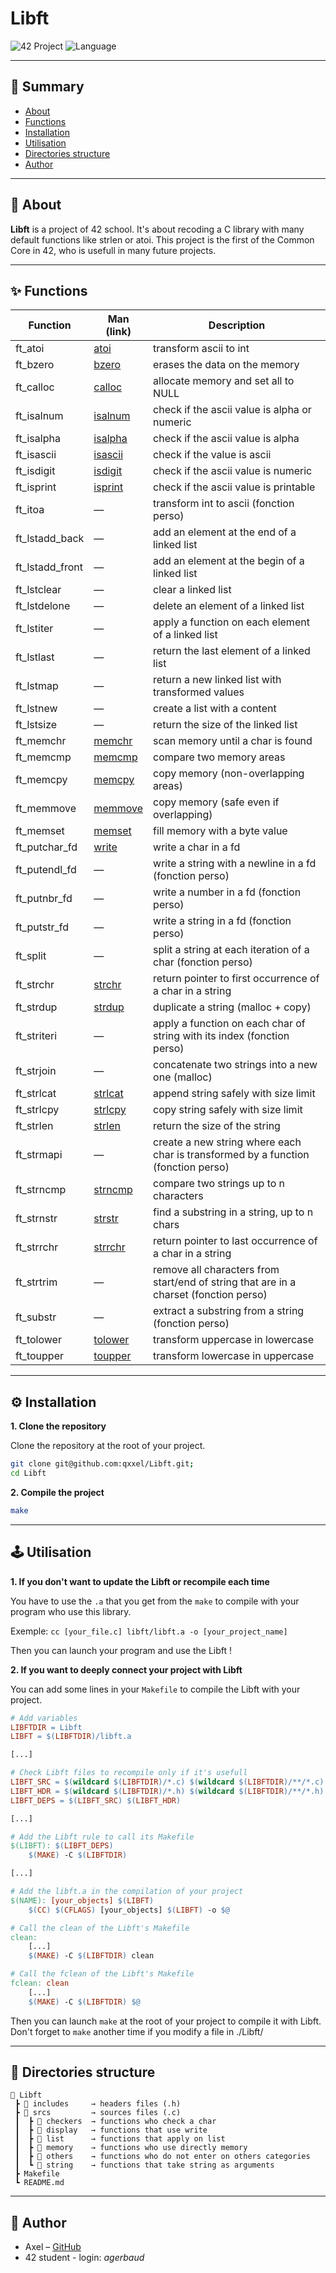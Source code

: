 # Libft
![42 Project](https://img.shields.io/badge/42-Project-blue)
![Language](https://img.shields.io/badge/C-0E7FC0?logo=c)

---

## 📌 Summary

- [About](#about)
- [Functions](#functions)
- [Installation](#installation)
- [Utilisation](#utilisation)
- [Directories structure](#directories-structure)
- [Author](#author)

---

<a id="about"></a>
## 📖 About

**Libft** is a project of 42 school.
It's about recoding a C library with many default functions like strlen or atoi. This project is the first of the Common Core in 42, who is usefull in many future projects.

---

<a id="functions"></a>
## ✨ Functions

| Function        | Man (link)                                                                 | Description |
|-----------------|----------------------------------------------------------------------------|-------------|
| ft_atoi         | [atoi](https://man7.org/linux/man-pages/man3/atoi.3.html)                  | transform ascii to int |
| ft_bzero        | [bzero](https://man7.org/linux/man-pages/man3/bzero.3.html)                | erases the data on the memory |
| ft_calloc       | [calloc](https://man7.org/linux/man-pages/man3/calloc.3.html)              | allocate memory and set all to NULL |
| ft_isalnum      | [isalnum](https://man7.org/linux/man-pages/man3/isalnum.3.html)            | check if the ascii value is alpha or numeric |
| ft_isalpha      | [isalpha](https://man7.org/linux/man-pages/man3/isalpha.3.html)            | check if the ascii value is alpha |
| ft_isascii      | [isascii](https://man7.org/linux/man-pages/man3/isascii.3.html)            | check if the value is ascii |
| ft_isdigit      | [isdigit](https://man7.org/linux/man-pages/man3/isdigit.3.html)            | check if the ascii value is numeric |
| ft_isprint      | [isprint](https://man7.org/linux/man-pages/man3/isprint.3.html)            | check if the ascii value is printable |
| ft_itoa         | —                                                                          | transform int to ascii (fonction perso) |
| ft_lstadd_back  | —                                                                          | add an element at the end of a linked list |
| ft_lstadd_front | —                                                                          | add an element at the begin of a linked list |
| ft_lstclear     | —                                                                          | clear a linked list |
| ft_lstdelone    | —                                                                          | delete an element of a linked list |
| ft_lstiter      | —                                                                          | apply a function on each element of a linked list |
| ft_lstlast      | —                                                                          | return the last element of a linked list |
| ft_lstmap       | —                                                                          | return a new linked list with transformed values |
| ft_lstnew       | —                                                                          | create a list with a content |
| ft_lstsize      | —                                                                          | return the size of the linked list |
| ft_memchr       | [memchr](https://man7.org/linux/man-pages/man3/memchr.3.html)              | scan memory until a char is found |
| ft_memcmp       | [memcmp](https://man7.org/linux/man-pages/man3/memcmp.3.html)              | compare two memory areas |
| ft_memcpy       | [memcpy](https://man7.org/linux/man-pages/man3/memcpy.3.html)              | copy memory (non-overlapping areas) |
| ft_memmove      | [memmove](https://man7.org/linux/man-pages/man3/memmove.3.html)            | copy memory (safe even if overlapping) |
| ft_memset       | [memset](https://man7.org/linux/man-pages/man3/memset.3.html)              | fill memory with a byte value |
| ft_putchar_fd   | [write](https://man7.org/linux/man-pages/man2/write.2.html)                | write a char in a fd |
| ft_putendl_fd   | —                                                                          | write a string with a newline in a fd (fonction perso) |
| ft_putnbr_fd    | —                                                                          | write a number in a fd (fonction perso) |
| ft_putstr_fd    | —                                                                          | write a string in a fd (fonction perso) |
| ft_split        | —                                                                          | split a string at each iteration of a char (fonction perso) |
| ft_strchr       | [strchr](https://man7.org/linux/man-pages/man3/strchr.3.html)              | return pointer to first occurrence of a char in a string |
| ft_strdup       | [strdup](https://man7.org/linux/man-pages/man3/strdup.3.html)              | duplicate a string (malloc + copy) |
| ft_striteri     | —                                                                          | apply a function on each char of string with its index (fonction perso) |
| ft_strjoin      | —                                                                          | concatenate two strings into a new one (malloc) |
| ft_strlcat      | [strlcat](https://man7.org/linux/man-pages/man3/strlcat.3.html)            | append string safely with size limit |
| ft_strlcpy      | [strlcpy](https://man7.org/linux/man-pages/man3/strlcpy.3.html)            | copy string safely with size limit |
| ft_strlen       | [strlen](https://man7.org/linux/man-pages/man3/strlen.3.html)              | return the size of the string |
| ft_strmapi      | —                                                                          | create a new string where each char is transformed by a function (fonction perso) |
| ft_strncmp      | [strncmp](https://man7.org/linux/man-pages/man3/strncmp.3.html)            | compare two strings up to n characters |
| ft_strnstr      | [strstr](https://man7.org/linux/man-pages/man3/strstr.3.html)              | find a substring in a string, up to n chars |
| ft_strrchr      | [strrchr](https://man7.org/linux/man-pages/man3/strrchr.3.html)            | return pointer to last occurrence of a char in a string |
| ft_strtrim      | —                                                                          | remove all characters from start/end of string that are in a charset (fonction perso) |
| ft_substr       | —                                                                          | extract a substring from a string (fonction perso) |
| ft_tolower      | [tolower](https://man7.org/linux/man-pages/man3/tolower.3.html)            | transform uppercase in lowercase |
| ft_toupper      | [toupper](https://man7.org/linux/man-pages/man3/toupper.3.html)            | transform lowercase in uppercase | 

---

<a id="installation"></a>
## ⚙️ Installation

**1. Clone the repository**

Clone the repository at the root of your project.

```bash
git clone git@github.com:qxxel/Libft.git;
cd Libft
```

**2. Compile the project**

```bash
make
```

---

<a id="utilisation"></a>
## 🕹️ Utilisation

**1. If you don't want to update the Libft or recompile each time**

You have to use the `.a` that you get from the `make` to compile with your program who use this library.

Exemple: `cc [your_file.c] libft/libft.a -o [your_project_name]`

Then you can launch your program and use the Libft !

**2. If you want to deeply connect your project with Libft**

You can add some lines in your `Makefile` to compile the Libft with your project.

```Makefile
# Add variables
LIBFTDIR = Libft
LIBFT = $(LIBFTDIR)/libft.a

[...]

# Check Libft files to recompile only if it's usefull
LIBFT_SRC = $(wildcard $(LIBFTDIR)/*.c) $(wildcard $(LIBFTDIR)/**/*.c)
LIBFT_HDR = $(wildcard $(LIBFTDIR)/*.h) $(wildcard $(LIBFTDIR)/**/*.h)
LIBFT_DEPS = $(LIBFT_SRC) $(LIBFT_HDR)

[...]

# Add the Libft rule to call its Makefile
$(LIBFT): $(LIBFT_DEPS)
	$(MAKE) -C $(LIBFTDIR)

[...]

# Add the libft.a in the compilation of your project
$(NAME): [your_objects] $(LIBFT)
	$(CC) $(CFLAGS) [your_objects] $(LIBFT) -o $@

# Call the clean of the Libft's Makefile
clean:
	[...]
	$(MAKE) -C $(LIBFTDIR) clean

# Call the fclean of the Libft's Makefile
fclean: clean
	[...]
	$(MAKE) -C $(LIBFTDIR) $@
```

Then you can launch `make` at the root of your project to compile it with Libft. Don't forget to `make` another time if you modify a file in ./Libft/

---

<a id="directories-structure"></a>
## 📂 Directories structure

```plaintext
📂 Libft
 ┣ 📂 includes     → headers files (.h)
 ┣ 📂 srcs         → sources files (.c)
 ┃  ┣ 📂 checkers  → functions who check a char
 ┃  ┣ 📂 display   → functions that use write
 ┃  ┣ 📂 list      → functions that apply on list
 ┃  ┣ 📂 memory    → functions who use directly memory
 ┃  ┣ 📂 others    → functions who do not enter on others categories
 ┃  ┗ 📂 string    → functions that take string as arguments
 ┣ Makefile
 ┗ README.md
```

---

<a id="author"></a>
## 👤 Author

* Axel – [GitHub](https://gitub.com/qxxel)
* 42 student - login: *agerbaud*